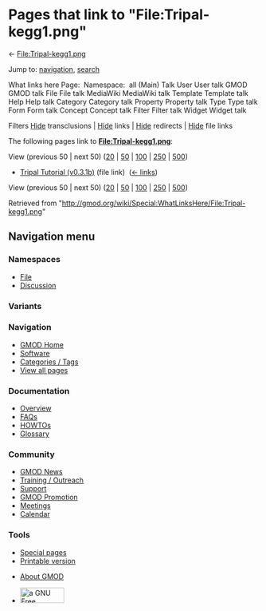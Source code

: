 <div id="mw-page-base" class="noprint">

</div>

<div id="mw-head-base" class="noprint">

</div>

<div id="content" class="mw-body" role="main">

<span id="top"></span>

<div id="mw-js-message" style="display:none;">

</div>



# <span dir="auto">Pages that link to "File:Tripal-kegg1.png"</span>

<div id="bodyContent">

<div id="contentSub">

←
[File:Tripal-kegg1.png](/wiki/File:Tripal-kegg1.png "File:Tripal-kegg1.png")

</div>

<div id="jump-to-nav" class="mw-jump">

Jump to: [navigation](#mw-navigation), [search](#p-search)

</div>

<div id="mw-content-text">

What links here Page:  Namespace:  all (Main) Talk User User talk GMOD
GMOD talk File File talk MediaWiki MediaWiki talk Template Template talk
Help Help talk Category Category talk Property Property talk Type Type
talk Form Form talk Concept Concept talk Filter Filter talk Widget
Widget talk

Filters
[Hide](/mediawiki/index.php?title=Special:WhatLinksHere/File:Tripal-kegg1.png&hidetrans=1 "Special:WhatLinksHere/File:Tripal-kegg1.png")
transclusions \|
[Hide](/mediawiki/index.php?title=Special:WhatLinksHere/File:Tripal-kegg1.png&hidelinks=1 "Special:WhatLinksHere/File:Tripal-kegg1.png")
links \|
[Hide](/mediawiki/index.php?title=Special:WhatLinksHere/File:Tripal-kegg1.png&hideredirs=1 "Special:WhatLinksHere/File:Tripal-kegg1.png")
redirects \|
[Hide](/mediawiki/index.php?title=Special:WhatLinksHere/File:Tripal-kegg1.png&hideimages=1 "Special:WhatLinksHere/File:Tripal-kegg1.png")
file links

The following pages link to
**[File:Tripal-kegg1.png](/wiki/File:Tripal-kegg1.png "File:Tripal-kegg1.png")**:

View (previous 50 \| next 50)
([20](/mediawiki/index.php?title=Special:WhatLinksHere/File:Tripal-kegg1.png&limit=20 "Special:WhatLinksHere/File:Tripal-kegg1.png")
\|
[50](/mediawiki/index.php?title=Special:WhatLinksHere/File:Tripal-kegg1.png&limit=50 "Special:WhatLinksHere/File:Tripal-kegg1.png")
\|
[100](/mediawiki/index.php?title=Special:WhatLinksHere/File:Tripal-kegg1.png&limit=100 "Special:WhatLinksHere/File:Tripal-kegg1.png")
\|
[250](/mediawiki/index.php?title=Special:WhatLinksHere/File:Tripal-kegg1.png&limit=250 "Special:WhatLinksHere/File:Tripal-kegg1.png")
\|
[500](/mediawiki/index.php?title=Special:WhatLinksHere/File:Tripal-kegg1.png&limit=500 "Special:WhatLinksHere/File:Tripal-kegg1.png"))

- [Tripal Tutorial
  (v0.3.1b)](/wiki/Tripal_Tutorial_(v0.3.1b) "Tripal Tutorial (v0.3.1b)")
  (file link) ‎ <span class="mw-whatlinkshere-tools">([←
  links](/mediawiki/index.php?title=Special:WhatLinksHere&target=Tripal+Tutorial+%28v0.3.1b%29 "Special:WhatLinksHere"))</span>

View (previous 50 \| next 50)
([20](/mediawiki/index.php?title=Special:WhatLinksHere/File:Tripal-kegg1.png&limit=20 "Special:WhatLinksHere/File:Tripal-kegg1.png")
\|
[50](/mediawiki/index.php?title=Special:WhatLinksHere/File:Tripal-kegg1.png&limit=50 "Special:WhatLinksHere/File:Tripal-kegg1.png")
\|
[100](/mediawiki/index.php?title=Special:WhatLinksHere/File:Tripal-kegg1.png&limit=100 "Special:WhatLinksHere/File:Tripal-kegg1.png")
\|
[250](/mediawiki/index.php?title=Special:WhatLinksHere/File:Tripal-kegg1.png&limit=250 "Special:WhatLinksHere/File:Tripal-kegg1.png")
\|
[500](/mediawiki/index.php?title=Special:WhatLinksHere/File:Tripal-kegg1.png&limit=500 "Special:WhatLinksHere/File:Tripal-kegg1.png"))

</div>

<div class="printfooter">

Retrieved from
"<http://gmod.org/wiki/Special:WhatLinksHere/File:Tripal-kegg1.png>"

</div>

<div id="catlinks" class="catlinks catlinks-allhidden">

</div>

<div class="visualClear">

</div>

</div>

</div>

<div id="mw-navigation">

## Navigation menu

<div id="mw-head">



<div id="left-navigation">

<div id="p-namespaces" class="vectorTabs" role="navigation"
aria-labelledby="p-namespaces-label">

### Namespaces

- <span id="ca-nstab-image"><a href="/wiki/File:Tripal-kegg1.png" accesskey="c"
  title="View the file page [c]">File</a></span>
- <span id="ca-talk"><a
  href="/mediawiki/index.php?title=File_talk:Tripal-kegg1.png&amp;action=edit&amp;redlink=1"
  accesskey="t"
  title="Discussion about the content page [t]">Discussion</a></span>

</div>

<div id="p-variants" class="vectorMenu emptyPortlet" role="navigation"
aria-labelledby="p-variants-label">

### 

### Variants[](#)

<div class="menu">

</div>

</div>

</div>

<div id="right-navigation">





</div>



</div>

</div>

</div>

<div id="mw-panel">

<div id="p-logo" role="banner">

<a href="/wiki/Main_Page"
style="background-image: url(http://gmod.org/images/GMOD-cogs.png);"
title="Visit the main page"></a>

</div>

<div id="p-Navigation" class="portal" role="navigation"
aria-labelledby="p-Navigation-label">

### Navigation

<div class="body">

- <span id="n-GMOD-Home">[GMOD Home](/wiki/Main_Page)</span>
- <span id="n-Software">[Software](/wiki/GMOD_Components)</span>
- <span id="n-Categories-.2F-Tags">[Categories /
  Tags](/wiki/Categories)</span>
- <span id="n-View-all-pages">[View all
  pages](/wiki/Special:AllPages)</span>

</div>

</div>

<div id="p-Documentation" class="portal" role="navigation"
aria-labelledby="p-Documentation-label">

### Documentation

<div class="body">

- <span id="n-Overview">[Overview](/wiki/Overview)</span>
- <span id="n-FAQs">[FAQs](/wiki/Category:FAQ)</span>
- <span id="n-HOWTOs">[HOWTOs](/wiki/Category:HOWTO)</span>
- <span id="n-Glossary">[Glossary](/wiki/Glossary)</span>

</div>

</div>

<div id="p-Community" class="portal" role="navigation"
aria-labelledby="p-Community-label">

### Community

<div class="body">

- <span id="n-GMOD-News">[GMOD News](/wiki/GMOD_News)</span>
- <span id="n-Training-.2F-Outreach">[Training /
  Outreach](/wiki/Training_and_Outreach)</span>
- <span id="n-Support">[Support](/wiki/Support)</span>
- <span id="n-GMOD-Promotion">[GMOD
  Promotion](/wiki/GMOD_Promotion)</span>
- <span id="n-Meetings">[Meetings](/wiki/Meetings)</span>
- <span id="n-Calendar">[Calendar](/wiki/Calendar)</span>

</div>

</div>

<div id="p-tb" class="portal" role="navigation"
aria-labelledby="p-tb-label">

### Tools

<div class="body">

- <span id="t-specialpages"><a href="/wiki/Special:SpecialPages" accesskey="q"
  title="A list of all special pages [q]">Special pages</a></span>
- <span id="t-print"><a
  href="/mediawiki/index.php?title=Special:WhatLinksHere/File:Tripal-kegg1.png&amp;printable=yes"
  rel="alternate" accesskey="p"
  title="Printable version of this page [p]">Printable version</a></span>

</div>

</div>

</div>

</div>

<div id="footer" role="contentinfo">

- <span id="footer-places-about">[About
  GMOD](/wiki/GMOD:About "GMOD:About")</span>

<!-- -->

- <span id="footer-copyrightico">[<img src="http://www.gnu.org/graphics/gfdl-logo-small.png" width="88"
  height="31" alt="a GNU Free Documentation License" />](http://www.gnu.org/licenses/fdl-1.3.html)</span>




</div>
